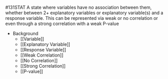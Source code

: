 #131STAT 
A state where variables have no association between them, whether between 2+ explanatory variables or explanatory variable(s) and a response variable. This can be represented via weak or no correlation or even through a strong correlation with a weak P-value

- Background
	- [[Variable]]
	- [[Explanatory Variable]]
	- [[Response Variable]]
	- [[Weak Correlation]]
	- [[No Correlation]]
	- [[Strong Correlation]]
	- [[P-value]]